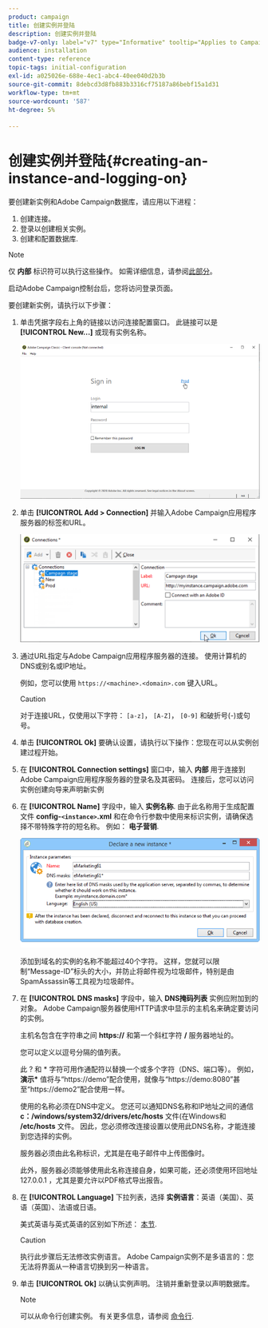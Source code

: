 ```yaml
---
product: campaign
title: 创建实例并登陆
description: 创建实例并登陆
badge-v7-only: label="v7" type="Informative" tooltip="Applies to Campaign Classic v7 only"
audience: installation
content-type: reference
topic-tags: initial-configuration
exl-id: a025026e-688e-4ec1-abc4-40ee040d2b3b
source-git-commit: 8debcd3d8fb883b3316cf75187a86bebf15a1d31
workflow-type: tm+mt
source-wordcount: '587'
ht-degree: 5%

---
```


# 创建实例并登陆{#creating-an-instance-and-logging-on}



要创建新实例和Adobe Campaign数据库，请应用以下进程：

1. 创建连接。
1. 登录以创建相关实例。
1. 创建和配置数据库.

>[!NOTE]
>
>仅 **内部** 标识符可以执行这些操作。 如需详细信息，请参阅[此部分](../../installation/using/configuring-campaign-server.md#internal-identifier)。

启动Adobe Campaign控制台后，您将访问登录页面。

要创建新实例，请执行以下步骤：

1. 单击凭据字段右上角的链接以访问连接配置窗口。 此链接可以是 **[!UICONTROL New...]** 或现有实例名称。

   ![](assets/s_ncs_install_define_connection_01.png)

1. 单击 **[!UICONTROL Add > Connection]** 并输入Adobe Campaign应用程序服务器的标签和URL。

   ![](assets/s_ncs_install_define_connection_02.png)

1. 通过URL指定与Adobe Campaign应用程序服务器的连接。 使用计算机的DNS或别名或IP地址。

   例如，您可以使用 `https://<machine>.<domain>.com` 键入URL。

   >[!CAUTION]
   >
   >对于连接URL，仅使用以下字符： `[a-z]`， `[A-Z]`， `[0-9]` 和破折号(-)或句号。

1. 单击 **[!UICONTROL Ok]** 要确认设置，请执行以下操作：您现在可以从实例创建过程开始。
1. 在 **[!UICONTROL Connection settings]** 窗口中，输入 **内部** 用于连接到Adobe Campaign应用程序服务器的登录名及其密码。 连接后，您可以访问实例创建向导来声明新实例
1. 在 **[!UICONTROL Name]** 字段中，输入 **实例名称**. 由于此名称用于生成配置文件 **config-`<instance>`.xml** 和在命令行参数中使用来标识实例，请确保选择不带特殊字符的短名称。 例如： **电子营销**.

   ![](assets/s_ncs_install_create_instance.png)

   添加到域名的实例的名称不能超过40个字符。 这样，您就可以限制“Message-ID”标头的大小，并防止将邮件视为垃圾邮件，特别是由SpamAssassin等工具视为垃圾邮件。

1. 在 **[!UICONTROL DNS masks]** 字段中，输入 **DNS掩码列表** 实例应附加到的对象。 Adobe Campaign服务器使用HTTP请求中显示的主机名来确定要访问的实例。

   主机名包含在字符串之间 **https://** 和第一个斜杠字符 **/** 服务器地址的。

   您可以定义以逗号分隔的值列表。

   此 ? 和 &#42; 字符可用作通配符以替换一个或多个字符（DNS、端口等）。 例如， **演示&#42;** 值将与“https://demo”配合使用，就像与“https://demo:8080”甚至“https://demo2”配合使用一样。

   使用的名称必须在DNS中定义。 您还可以通知DNS名称和IP地址之间的通信 **c：/windows/system32/drivers/etc/hosts** 文件(在Windows和 **/etc/hosts** 文件。 因此，您必须修改连接设置以使用此DNS名称，才能连接到您选择的实例。

   服务器必须由此名称标识，尤其是在电子邮件中上传图像时。

   此外，服务器必须能够使用此名称连接自身，如果可能，还必须使用环回地址127.0.0.1 ，尤其是要允许以PDF格式导出报告。

1. 在 **[!UICONTROL Language]** 下拉列表，选择 **实例语言**：英语（美国）、英语（英国）、法语或日语。

   美式英语与英式英语的区别如下所述： [本节](../../platform/using/adobe-campaign-workspace.md#date-and-time).

   >[!CAUTION]
   >
   >执行此步骤后无法修改实例语言。 Adobe Campaign实例不是多语言的：您无法将界面从一种语言切换到另一种语言。

1. 单击 **[!UICONTROL Ok]** 以确认实例声明。 注销并重新登录以声明数据库。

   >[!NOTE]
   >
   >可以从命令行创建实例。 有关更多信息，请参阅 [命令行](../../installation/using/command-lines.md).
